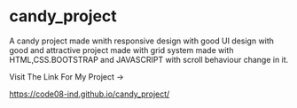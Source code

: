 # candy_project
A candy project made wnith responsive design with good UI design with good and attractive project made with grid system made with HTML,CSS.BOOTSTRAP and JAVASCRIPT with scroll behaviour change in it.

Visit The Link For My Project ->

https://code08-ind.github.io/candy_project/
